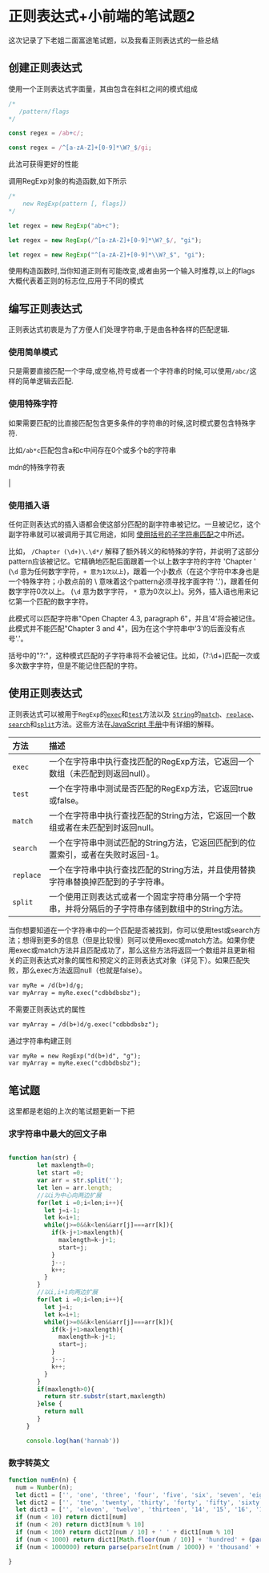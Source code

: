 # 正则表达式+小前端的笔试题2

这次记录了下老姐二面富途笔试题，以及我看正则表达式的一些总结

<!-- more -->

## 创建正则表达式

使用一个正则表达式字面量，其由包含在斜杠之间的模式组成

```js
/*
   /pattern/flags
*/

const regex = /ab+c/;

const regex = /^[a-zA-Z]+[0-9]*\W?_$/gi;
```

此法可获得更好的性能

调用RegExp对象的构造函数,如下所示

```js
/* 
    new RegExp(pattern [, flags])
*/

let regex = new RegExp("ab+c");

let regex = new RegExp(/^[a-zA-Z]+[0-9]*\W?_$/, "gi");

let regex = new RegExp("^[a-zA-Z]+[0-9]*\\W?_$", "gi");
```

使用构造函数时,当你知道正则有可能改变,或者由另一个输入时推荐,以上的flags大概代表着正则的标志位,应用于不同的模式

## 编写正则表达式

正则表达式初衷是为了方便人们处理字符串,于是由各种各样的匹配逻辑.

### 使用简单模式

只是需要直接匹配一个字母,或空格,符号或者一个字符串的时候,可以使用`/abc/`这样的简单逻辑去匹配.

### 使用特殊字符

如果需要匹配的比直接匹配包含更多条件的字符串的时候,这时模式要包含特殊字符.

比如`/ab*c`匹配包含a和c中间存在0个或多个b的字符串

mdn的特殊字符表

|

### 使用插入语

任何正则表达式的插入语都会使这部分匹配的副字符串被记忆。一旦被记忆，这个副字符串就可以被调用于其它用途，如同 [使用括号的子字符串匹配](https://developer.mozilla.org/zh-CN/docs/Web/JavaScript/Guide/Regular_Expressions#%E4%BD%BF%E7%94%A8%E6%8B%AC%E5%8F%B7%E7%9A%84%E5%AD%90%E5%AD%97%E7%AC%A6%E4%B8%B2%E5%8C%B9%E9%85%8D)之中所述。

比如， `/Chapter (\d+)\.\d*/` 解释了额外转义的和特殊的字符，并说明了这部分pattern应该被记忆。它精确地匹配后面跟着一个以上数字字符的字符 'Chapter '  (`\d` 意为任何数字字符，`+ 意为1次以上`)，跟着一个小数点（在这个字符中本身也是一个特殊字符；小数点前的 \ 意味着这个pattern必须寻找字面字符 '.')，跟着任何数字字符0次以上。 (`\d` 意为数字字符， `*` 意为0次以上)。另外，插入语也用来记忆第一个匹配的数字字符。

此模式可以匹配字符串"Open Chapter 4.3, paragraph 6"，并且'4'将会被记住。此模式并不能匹配"Chapter 3 and 4"，因为在这个字符串中'3'的后面没有点号'.'。

括号中的"?:"，这种模式匹配的子字符串将不会被记住。比如，(?:\d+)匹配一次或多次数字字符，但是不能记住匹配的字符。

## 使用正则表达式

正则表达式可以被用于`RegExp`的[`exec`](https://developer.mozilla.org/zh-CN/docs/JavaScript/Reference/Global_Objects/RegExp/exec)和[`test`](https://developer.mozilla.org/zh-CN/docs/JavaScript/Reference/Global_Objects/RegExp/test)方法以及 [`String`](https://developer.mozilla.org/zh-CN/docs/JavaScript/Reference/Global_Objects/String)的[`match`](https://developer.mozilla.org/zh-CN/docs/JavaScript/Reference/Global_Objects/String/match)、[`replace`](https://developer.mozilla.org/zh-CN/docs/JavaScript/Reference/Global_Objects/String/replace)、[`search`](https://developer.mozilla.org/zh-CN/docs/JavaScript/Reference/Global_Objects/String/search)和[`split`](https://developer.mozilla.org/zh-CN/docs/JavaScript/Reference/Global_Objects/String/split)方法。这些方法在[JavaScript 手册](https://developer.mozilla.org/zh-CN/docs/JavaScript/Reference)中有详细的解释。

| 方法      | 描述                                                         |
| :-------- | :----------------------------------------------------------- |
| `exec`    | 一个在字符串中执行查找匹配的RegExp方法，它返回一个数组（未匹配到则返回null）。 |
| `test`    | 一个在字符串中测试是否匹配的RegExp方法，它返回true或false。  |
| `match`   | 一个在字符串中执行查找匹配的String方法，它返回一个数组或者在未匹配到时返回null。 |
| `search`  | 一个在字符串中测试匹配的String方法，它返回匹配到的位置索引，或者在失败时返回-1。 |
| `replace` | 一个在字符串中执行查找匹配的String方法，并且使用替换字符串替换掉匹配到的子字符串。 |
| `split`   | 一个使用正则表达式或者一个固定字符串分隔一个字符串，并将分隔后的子字符串存储到数组中的String方法。 |

当你想要知道在一个字符串中的一个匹配是否被找到，你可以使用test或search方法；想得到更多的信息（但是比较慢）则可以使用exec或match方法。如果你使用exec或match方法并且匹配成功了，那么这些方法将返回一个数组并且更新相关的正则表达式对象的属性和预定义的正则表达式对象（详见下）。如果匹配失败，那么exec方法返回null（也就是false）。

```html
var myRe = /d(b+)d/g;
var myArray = myRe.exec("cdbbdbsbz");
```

不需要正则表达式的属性

```html
var myArray = /d(b+)d/g.exec("cdbbdbsbz");
```

通过字符串构建正则

```html
var myRe = new RegExp("d(b+)d", "g");
var myArray = myRe.exec("cdbbdbsbz");
```

## 笔试题

这里都是老姐的上次的笔试题更新一下把

### 求字符串中最大的回文子串

```js

function han(str) {
        let maxlength=0;
        let start =0;
        var arr = str.split('');
        let len = arr.length;
        //以i为中心向两边扩展
        for(let i =0;i<len;i++){
          let j=i-1;
          let k=i+1;
          while(j>=0&&k<len&&arr[j]===arr[k]){
            if(k-j+1>maxlength){
              maxlength=k-j+1;
              start=j;
            }
            j--;
            k++;
          }
        }
        //以i,i+1向两边扩展
        for(let i =0;i<len;i++){
          let j=i;
          let k=i+1;
          while(j>=0&&k<len&&arr[j]===arr[k]){
            if(k-j+1>maxlength){
              maxlength=k-j+1;
              start=j;
            }
            j--;
            k++;
          }
        }
        if(maxlength>0){
          return str.substr(start,maxlength)
        }else {
          return null
        }
     }

     console.log(han('hannab'))
```

### 数字转英文

```js
function numEn(n) {
  num = Number(n);
  let dict1 = ['', 'one', 'three', 'four', 'five', 'six', 'seven', 'eight', 'nine']
  let dict2 = ['', 'tne', 'twenty', 'thirty', 'forty', 'fifty', 'sixty', 'seventy', 'eighty', 'ninty']
  let dict3 = ['', 'eleven', 'twelve', 'thirteen', '14', '15', '16', '17', '18', '19']
  if (num < 10) return dict1[num]
  if (num < 20) return dict3[num % 10]
  if (num < 100) return dict2[num / 10] + ' ' + dict1[num % 10]
  if (num < 1000) return dict1[Math.floor(num / 10)] + 'hundred' + (parse(num % 100) ? 'and' + parse(num % 100) : ' ')
  if (num < 1000000) return parse(parseInt(num / 1000)) + 'thousand' + parse(num % 1000)

}
```
